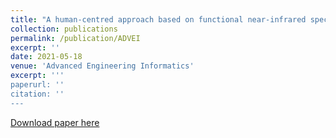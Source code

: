 ```yaml
---
title: "A human-centred approach based on functional near-infrared spectroscopy for adaptive decision-making in the air traffic control environment: A case study"
collection: publications
permalink: /publication/ADVEI
excerpt: ''
date: 2021-05-18
venue: 'Advanced Engineering Informatics'
excerpt: '''
paperurl: ''
citation: ''
---
```





[Download paper here](https://www.sciencedirect.com/science/article/pii/S14740346210007817)

